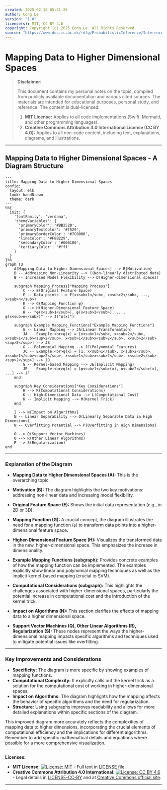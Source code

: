```yaml
---
created: 2025-02-18 05:31:26
author: Cong Le
version: "1.0"
license(s): MIT, CC BY 4.0
copyright: Copyright (c) 2025 Cong Le. All Rights Reserved.
source: "https://www.doc.ic.ac.uk/~dfg/ProbabilisticInference/InferenceAndMachineLearningNotes.pdf"
---
```




# Mapping Data to Higher Dimensional Spaces
> **Disclaimer:**
>
> This document contains my personal notes on the topic,
> compiled from publicly available documentation and various cited sources.
> The materials are intended for educational purposes, personal study, and reference.
> The content is dual-licensed:
> 1. **MIT License:** Applies to all code implementations (Swift, Mermaid, and other programming languages).
> 2. **Creative Commons Attribution 4.0 International License (CC BY 4.0):** Applies to all non-code content, including text, explanations, diagrams, and illustrations.
---


## Mapping Data to Higher Dimensional Spaces - A Diagram Structure


```mermaid
---
title: Mapping Data to Higher Dimensional Spaces
config:
  layout: elk
  look: handDrawn
  theme: dark
---
%%{
  init: {
    'fontFamily': 'verdana',
    'themeVariables': {
      'primaryColor': '#BB2528',
      'primaryTextColor': '#f529',
      'primaryBorderColor': '#7C0000',
      'lineColor': '#F8B229',
      'secondaryColor': '#006100',
      'tertiaryColor': '#fff'
    }
  }
}%%
graph TD
    A[Mapping Data to Higher Dimensional Spaces] --> B{Motivation}
    B -- Addressing Non-Linearity --> C(Non-linearly distributed data)
    B -- Increased Model Flexibility --> D(Higher-dimensional spaces)
    
    subgraph Mapping_Process["Mapping Process"]
        C --> E(Original Feature Space)
        E -- Data points --> F(x<sub>1</sub>, x<sub>2</sub>, ..., x<sub>n</sub>)
        E --> G{Mapping Function φ}
        G --> H(Higher-Dimensional Feature Space)
        H -- "φ(x<sub>1</sub>), φ(x<sub>2</sub>), ..., φ(x<sub>n</sub>)" --> I("φ(x)")
    
    subgraph Example_Mapping_Functions["Example Mapping Functions"]
        G -- Linear Mapping --> JA(Linear Transformation)
        JA -- Example:<br>φ(x) = [x<sub>1</sub>, x<sub>2</sub>, x<sub>1</sub><sup>2</sup>, x<sub>1</sub>x<sub>2</sub>, x<sub>2</sub><sup>2</sup>] --> JB
        G -- Polynomial Mapping --> JC(Polynomial Features)
        JC -- Example:<br>φ(x) = [1, x<sub>1</sub>, x<sub>2</sub>, x<sub>1</sub><sup>2</sup>, x<sub>1</sub>x<sub>2</sub>, x<sub>2</sub><sup>2</sup>] --> JD
        G -- Kernel-based Mapping --> JE(Implicit Mapping)
        JE -- Example:<br>φ(x) = [φ<sub>1</sub>(x), φ<sub>2</sub>(x), ...] --> JF
    end
    
    subgraph Key_Considerations["Key Considerations"]
        H --> K{Computational Considerations}
        K -- High-Dimensional Data --> L(Computational Cost)
        K -- Implicit Mapping --> M(Kernel Trick)
    end

    I --> N{Impact on Algorithms}
    N -- Linear Separability --> O(Linearly Separable Data in High Dimensions)
    N -- Overfitting Potential --> P(Overfitting in High Dimensions)

    O --> Q(Support Vector Machines)
    O --> R(Other Linear Algorithms)
    P --> S(Regularization)
end

```


---


### Explanation of the Diagram

* **Mapping Data to Higher Dimensional Spaces (A):** This is the overarching topic.

* **Motivation (B):** The diagram highlights the two key motivations: addressing non-linear data and increasing model flexibility.

* **Original Feature Space (E):** Shows the initial data representation (e.g., in 2D or 3D).

* **Mapping Function (G):**  A crucial concept, the diagram illustrates the need for a mapping function (`φ`) to transform data points into a higher-dimensional feature space.

* **Higher-Dimensional Feature Space (H):** Visualizes the transformed data in the new, higher-dimensional space.  This emphasizes the increase in dimensionality.

* **Example Mapping Functions (subgraph):**  Provides concrete examples of how the mapping function can be implemented. The examples explicitly show linear and polynomial mapping techniques as well as the implicit kernel-based mapping (crucial to SVM).


* **Computational Considerations (subgraph):** This highlights the challenges associated with higher-dimensional spaces, particularly the potential increase in computational cost and the introduction of the kernel trick.


* **Impact on Algorithms (N):** This section clarifies the effects of mapping data to a higher dimensional space.


* **Support Vector Machines (Q), Other Linear Algorithms (R), Regularization (S):** These nodes represent the ways the higher-dimensional mapping impacts specific algorithms and techniques used to mitigate potential issues like overfitting.

---


### Key Improvements and Considerations

* **Specificity:**  The diagram is more specific by showing examples of mapping functions.
* **Computational Complexity:**  It explicitly calls out the kernel trick as a solution for the computational cost of working in higher-dimensional spaces.
* **Impact on Algorithms:**  The diagram highlights how the mapping affects the behavior of specific algorithms and the need for regularization.
* **Structure:** Using subgraphs improves readability and allows for more detailed explanations within specific sections of the diagram.

This improved diagram more accurately reflects the complexities of mapping data to higher dimensions, incorporating the crucial elements of computational efficiency and the implications for different algorithms. Remember to add specific mathematical details and equations where possible for a more comprehensive visualization.





---
**Licenses:**

- **MIT License:**  [![License: MIT](https://img.shields.io/badge/License-MIT-yellow.svg)](LICENSE) - Full text in [LICENSE](LICENSE) file.
- **Creative Commons Attribution 4.0 International:** [![License: CC BY 4.0](https://licensebuttons.net/l/by/4.0/88x31.png)](LICENSE-CC-BY) - Legal details in [LICENSE-CC-BY](LICENSE-CC-BY) and at [Creative Commons official site](http://creativecommons.org/licenses/by/4.0/).

---